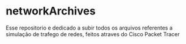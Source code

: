 # networkArchives
Esse repositorio e dedicado a subir todos os arquivos referentes a simulação de trafego de redes, feitos atraves do Cisco Packet Tracer

